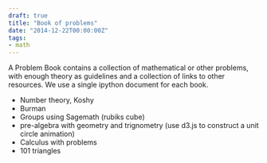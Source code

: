 ```yaml
---
draft: true
title: "Book of problems"
date: "2014-12-22T00:00:00Z"
tags:
- math
---
```


A Problem Book contains a collection of mathematical or other problems,
with enough theory as guidelines and a collection of links to other
resources. We use a single ipython document for each book.

<!--more-->

-   Number theory, Koshy
-   Burman
-   Groups using Sagemath (rubiks cube)
-   pre-algebra with geometry and trignometry (use d3.js to construct a
    unit circle animation)
-   Calculus with problems
-   101 triangles
